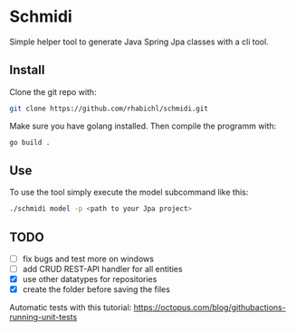 # Schmidi
Simple helper tool to generate Java Spring Jpa classes with a cli tool.

## Install
Clone the git repo with:
```bash
git clone https://github.com/rhabichl/schmidi.git
```
Make sure you have golang installed. Then compile the programm with:
```bash 
go build .
```
## Use
To use the tool simply execute the model subcommand like this:
```bash
./schmidi model -p <path to your Jpa project>
```

## TODO
- [ ] fix bugs and test more on windows 
- [ ] add CRUD REST-API handler for all entities
- [X] use other datatypes for repositories
- [X] create the folder before saving the files

Automatic tests with this tutorial:
https://octopus.com/blog/githubactions-running-unit-tests
